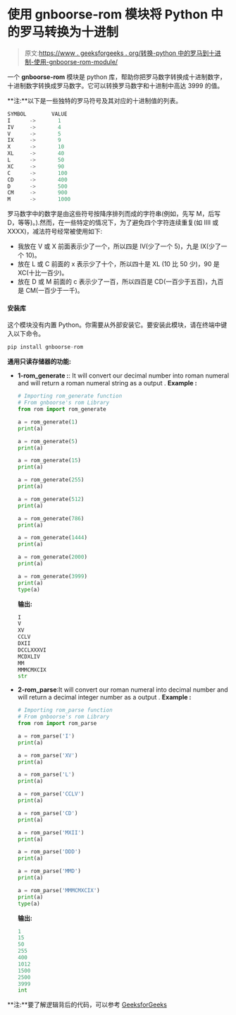 # 使用 gnboorse-rom 模块将 Python 中的罗马转换为十进制

> 原文:[https://www . geeksforgeeks . org/转换-python 中的罗马到十进制-使用-gnboorse-rom-module/](https://www.geeksforgeeks.org/converting-roman-to-decimal-in-python-using-gnboorse-rom-module/)

一个 **gnboorse-rom** 模块是 python 库，帮助你把罗马数字转换成十进制数字，十进制数字转换成罗马数字。它可以转换罗马数字和十进制中高达 3999 的值。

**注:**以下是一些独特的罗马符号及其对应的十进制值的列表。

```py
SYMBOL        VALUE
I      ->       1
IV     ->       4
V      ->       5
IX     ->       9
X      ->       10
XL     ->       40
L      ->       50
XC     ->       90
C      ->       100
CD     ->       400
D      ->       500
CM     ->       900 
M      ->       1000       

```

罗马数字中的数字是由这些符号按降序排列而成的字符串(例如，先写 M，后写 D，等等)。).然而，在一些特定的情况下，为了避免四个字符连续重复(如 IIII 或 XXXX)，减法符号经常被使用如下:

*   我放在 V 或 X 前面表示少了一个，所以四是 IV(少了一个 5)，九是 IX(少了一个 10)。
*   放在 L 或 C 前面的 x 表示少了十个，所以四十是 XL (10 比 50 少)，90 是 XC(十比一百少)。
*   放在 D 或 M 前面的 c 表示少了一百，所以四百是 CD(一百少于五百)，九百是 CM(一百少于一千)。

#### 安装库

这个模块没有内置 Python。你需要从外部安装它。要安装此模块，请在终端中键入以下命令。

```py
pip install gnboorse-rom
```

**通用只读存储器的功能:**

*   **1-rom_generate :**: It will convert our decimal number into roman numeral and will return a roman numeral string as a output .
    **Example :**

    ```py
    # Importing rom_generate function  
    # From gnboorse's rom Library  
    from rom import rom_generate

    a = rom_generate(1)
    print(a)

    a = rom_generate(5)
    print(a)

    a = rom_generate(15)
    print(a)

    a = rom_generate(255)
    print(a)

    a = rom_generate(512)
    print(a)

    a = rom_generate(786)
    print(a)

    a = rom_generate(1444)
    print(a)

    a = rom_generate(2000)
    print(a)

    a = rom_generate(3999)
    print(a)
    type(a)
    ```

    **输出:**

    ```py
    I
    V
    XV
    CCLV
    DXII
    DCCLXXXVI
    MCDXLIV
    MM
    MMMCMXCIX
    str

    ```

*   **2-rom_parse**:It will convert our roman numeral into decimal number and will return a decimal integer number as a output .
    **Example :**

    ```py
    # Importing rom_parse function  
    # From gnboorse's rom Library  
    from rom import rom_parse

    a = rom_parse('I')
    print(a)

    a = rom_parse('XV')
    print(a)

    a = rom_parse('L')
    print(a)

    a = rom_parse('CCLV')
    print(a)

    a = rom_parse('CD')
    print(a)

    a = rom_parse('MXII')
    print(a)

    a = rom_parse('DDD')
    print(a)

    a = rom_parse('MMD')
    print(a)

    a = rom_parse('MMMCMXCIX')
    print(a)
    type(a)
    ```

    **输出:**

    ```py
    1
    15
    50
    255
    400
    1012
    1500
    2500
    3999
    int

    ```

**注:**要了解逻辑背后的代码，可以参考 [GeeksforGeeks](https://www.geeksforgeeks.org/converting-decimal-number-lying-between-1-to-3999-to-roman-numerals/)